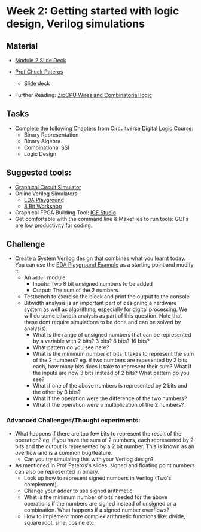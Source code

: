 # Week 2: Getting started with logic design, Verilog simulations

## Material
- [Module 2 Slide Deck](Slides/Hands_on_with_FPGA's_Module_2.pptx)
- [Prof Chuck Pateros](https://www.sandiego.edu/engineering/undergraduate/computer-science/biography.php?profile_id=6276#:~:text=(Chuck)%20Pateros%20is%20Professor%20of,overseeing%20laboratories%20and%20network%20facilities.) 
  - [Slide deck](https://docs.google.com/presentation/d/1oOwXZfakxP4jgxQA-depaYAc3wtBubVJPcbfLCDveWg/edit?usp=sharing)

- Further Reading: [ZipCPU Wires and Combinatorial logic](http://zipcpu.com/tutorial/lsn-01-wires.pdf)

## Tasks
- Complete the following Chapters from [Circuitverse Digital Logic Course](https://learn.circuitverse.org/):
  - Binary Representation
  - Binary Algebra
  - Combinational SSI
  - Logic Design

## Suggested tools:
- [Graphical Circuit Simulator](https://circuitverse.org/)
- Online Verilog Simulators:
  - [EDA Playground](https://www.edaplayground.com/)
  - [8 Bit Workshop](https://8bitworkshop.com/)
- Graphical FPGA Building Tool: [ICE Studio](https://github.com/fpgawars/icestudio)
- Get comfortable with the command line & Makefiles to run tools: GUI's are low productivity for coding.

## Challenge
- Create a System Verilog design that combines what you learnt today. You can use the [EDA Playground Example](https://www.edaplayground.com/x/9) as a starting point and modify it:
  - An `adder` module
    - Inputs: Two 8 bit unsigned numbers to be added
    - Output: The sum of the 2 numbers.
  - Testbench to exercise the block and print the output to the console
  - Bitwidth analysis is an important part of designing a hardware system as well as algorithms, especially for digital processing. We will do some bitwidth analysis as part of this question. Note that these dont require simulations to be done and can be solved by analysis):
    - What is the range of unsigned numbers that can be represented by a variable with 2 bits? 3 bits? 8 bits? 16 bits? 
    - What pattern do you see here?
    - What is the minimum number of bits it takes to represent the sum of the 2 numbers? eg. if two numbers are repesented by 2 bits each, how many bits does it take to represent their sum? What if the inputs are now 3 bits instead of 2 bits? What pattern do you see?
    - What if one of the above numbers is represented by 2 bits and the other by 3 bits?
    - What if the operation were the difference of the two numbers?
    - What if the operation were a multiplication of the 2 numbers?

### Advanced Challenges/Thought experiments:
- What happens if there are too few bits to represent the result of the operation? eg. if you have the sum of 2 numbers, each represented by 2 bits and the output is represented by a 2 bit number. This is known as an overflow and is a common bug/feature.
  - Can you try simulating this with your Verilog design?
- As mentioned in Prof Pateros's slides, signed and floating point numbers can also be represented in binary.
  - Look up how to represent signed numbers in Verilog (Two's complement).
  - Change your adder to use signed arithmetic.
  - What is the minimum number of bits needed for the above operations if the numbers are signed instead of unsigned or a combination. What happens if a signed number overflows?
  - How to implement more complex arithmetic functions like: divide, square root, sine, cosine etc.

